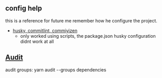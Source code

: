 ## config help

this is a reference for future me remember how he configure the project.

- [husky, commitlint, commiyizen](https://dev.to/vitordevsp/padronizacao-de-commit-com-commitlint-husky-e-commitizen-3g1n)
  - only worked using scripts, the package.json husky configuration didnt work at all

## [Audit](https://classic.yarnpkg.com/en/docs/cli/audit/)
audit groups: yarn audit --groups dependencies
